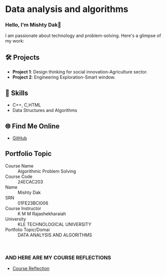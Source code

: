 # Data analysis and algorithms
### Hello, I'm Mishty Dak👋

I am passionate about technology and problem-solving. Here's a glimpse of my work:

## 🛠️ Projects
- **Project 1**: Design thinking for social innovation-Agriculture sector.
- **Project 2**: Engineering Exploration-Smart window.

## 🚀 Skills
- C++, C,HTML
- Data Structures and Algorithms

## 🌐 Find Me Online
- [GitHub](https://github.com/mishtydak)

## Portfolio Topic

<dl>
<dt>Course Name</dt>
<dd>Algorithmic Problem Solving</dd>
<dt>Course Code</dt>
<dd>24ECAC203</dd>
<dt>Name</dt>
<dd>Mishty Dak</dd>
<dt>SRN</dt>
<dd>01FE23BCI006</dd>
<dt>Course Instructor</dt>
<dd>K M M Rajashekharaiah</dd>
<dt>University</dt>
<dd>KLE TECHNOLOGICAL UNIVERSITY</dd>
<dt>Portfolio Topic/Domai</dt>
<dd>DATA ANALYSIS AND ALGORITHMS</dd>
</dl>

<br> 

### AND HERE ARE MY COURSE REFLECTIONS

- [Course Reflection](./Reflections.md)

